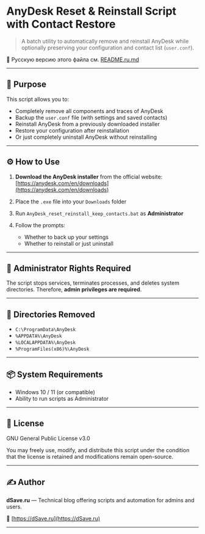 # AnyDesk Reset & Reinstall Script with Contact Restore

> A batch utility to automatically remove and reinstall AnyDesk while optionally preserving your configuration and contact list (`user.conf`).

📄 Русскую версию этого файла см. [README.ru.md](https://github.com/dSave/AnyDesk_reset_reinstall_keep_contacts/blob/main/README.ru.md)

---

## 🧩 Purpose

This script allows you to:

- Completely remove all components and traces of AnyDesk
- Backup the `user.conf` file (with settings and saved contacts)
- Reinstall AnyDesk from a previously downloaded installer
- Restore your configuration after reinstallation
- Or just completely uninstall AnyDesk without reinstalling

---

## ⚙️ How to Use

1. **Download the AnyDesk installer** from the official website:
   [https://anydesk.com/en/downloads](https://anydesk.com/en/downloads)

2. Place the `.exe` file into your `Downloads` folder

3. Run `AnyDesk_reset_reinstall_keep_contacts.bat` as **Administrator**

4. Follow the prompts:
   - Whether to back up your settings
   - Whether to reinstall or just uninstall

---

## 🔐 Administrator Rights Required

The script stops services, terminates processes, and deletes system directories. Therefore, **admin privileges are required**.

---

## 📁 Directories Removed

- `C:\ProgramData\AnyDesk`
- `%APPDATA%\AnyDesk`
- `%LOCALAPPDATA%\AnyDesk`
- `%ProgramFiles(x86)%\AnyDesk`

---

## 📦 System Requirements

- Windows 10 / 11 (or compatible)
- Ability to run scripts as Administrator

---

## 📜 License

GNU General Public License v3.0

You may freely use, modify, and distribute this script under the condition that the license is retained and modifications remain open-source.

---

## ✍️ Author

**dSave.ru** — Technical blog offering scripts and automation for admins and users.

🔗 [https://dSave.ru](https://dSave.ru)

---
